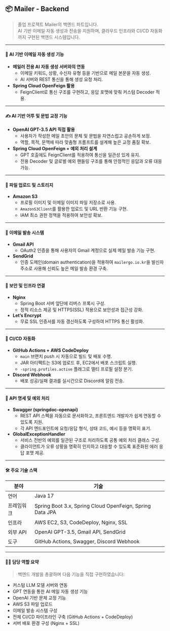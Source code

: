 ## 📦 Mailer - Backend
> 졸업 프로젝트 Mailer의 백엔드 파트입니다.  
> AI 기반 이메일 자동 생성과 전송을 지원하며, 클라우드 인프라와 CI/CD 자동화까지 구현된 백엔드 시스템입니다.

---

#### 🧠 **AI 기반 이메일 자동 생성 기능**

- **메일러 전용 AI 자동 생성 서버와의 연동**
    - 이메일 키워드, 상황, 수신자 유형 등을 기반으로 메일 본문을 자동 생성.
    - AI 서버와 REST 통신을 통해 생성 요청 처리.
- **Spring Cloud OpenFeign 활용**
    - FeignClient로 통신 구조를 구현하고, 응답 포맷에 맞춰 커스텀 Decoder 적용.

---

#### ✍️ **AI 기반 어투 및 문법 교정 기능**

- **OpenAI GPT-3.5 API 직접 활용**
    - 사용자가 작성한 메일 초안의 문체 및 문법을 자연스럽고 공손하게 보정.
    - 역할, 목적, 문맥에 따라 맞춤형 프롬프트를 설계해 높은 교정 품질 확보.
- **Spring Cloud OpenFeign + 예외 처리 설계**
    - GPT 호출에도 FeignClient를 적용하여 통신을 일관성 있게 유지.
    - 전용 Decoder 및 글로벌 예외 핸들링 구조를 통해 안정적인 응답과 오류 대응 가능.

---

#### 📂 **파일 업로드 및 스토리지**

- **Amazon S3**
    - 프로필 이미지 및 이메일 이미지 파일 저장소로 사용.
    - `AmazonS3Client`를 활용한 업로드 및 URL 반환 기능 구현.
    - IAM 최소 권한 정책을 적용하여 보안성 확보.

---

#### 💌 **이메일 발송 시스템**

- **Gmail API**
    - OAuth2 인증을 통해 사용자의 Gmail 계정으로 실제 메일 발송 기능 구현.
- **SendGrid**
    - 인증 도메인(domain authentication)을 적용하여 `mailergo.io.kr`을 발신자 주소로 사용해 신뢰도 높은 메일 발송 환경 구축.

---

#### 🔐 **보안 및 인프라 연결**

- **Nginx**
    - Spring Boot 서버 앞단에 리버스 프록시 구성.
    - 정적 리소스 제공 및 HTTPS(SSL) 적용으로 보안성과 접근성 강화.
- **Let’s Encrypt**
    - 무료 SSL 인증서를 자동 갱신하도록 구성하여 HTTPS 통신 활성화.

---

#### 🚀 **CI/CD 자동화**

- **GitHub Actions + AWS CodeDeploy**
    - `main` 브랜치 push 시 자동으로 빌드 및 배포 수행.
    - JAR 아티팩트는 S3에 업로드 후, EC2에서 배포 스크립트 실행.
    - `-spring.profiles.active` 플래그로 멀티 프로필 설정 분기.
- **Discord Webhook**
    - 배포 성공/실패 결과를 실시간으로 Discord에 알림 전송.

---

#### 📄 **API 명세 및 예외 처리**

- **Swagger (springdoc-openapi)**
    - REST API 스펙을 자동으로 문서화하고, 프론트엔드 개발자가 쉽게 연동할 수 있도록 지원.
    - 각 API 엔드포인트에 요청/응답 형식, 상태 코드, 예시 등을 명확히 표기.
- **GlobalExceptionHandler**
    - 서비스 전반의 예외를 일관된 구조로 처리하도록 공통 예외 처리 클래스 구성.
    - 클라이언트가 오류 상황을 명확히 인지하고 대응할 수 있도록 표준화된 에러 응답 포맷 제공.

---

#### 🛠 주요 기술 스택

| 분야 | 기술 |
|------|------|
| 언어 | Java 17 |
| 프레임워크 | Spring Boot 3.x, Spring Cloud OpenFeign, Spring Data JPA |
| 인프라 | AWS EC2, S3, CodeDeploy, Nginx, SSL |
| 외부 API | OpenAI GPT-3.5, Gmail API, SendGrid |
| 도구 | GitHub Actions, Swagger, Discord Webhook |

---

#### 🙋‍♂️ 담당 역할 요약

> 백엔드 개발을 총괄하며 다음 기능을 직접 구현하였습니다:
- 커스텀 LLM 모델 서버와 연동
- GPT 연동을 통한 AI 메일 자동 생성 기능
- OpenAI 기반 문체 교정 기능
- AWS S3 파일 업로드
- 이메일 발송 시스템 구성
- 전체 CI/CD 파이프라인 구축 (GitHub Actions + CodeDeploy)
- 서버 배포 환경 구성 (Nginx + SSL)

